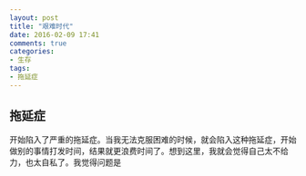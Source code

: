 ```yaml
---
layout: post
title: "艰难时代"
date: 2016-02-09 17:41
comments: true
categories: 
- 生存
tags:
- 拖延症
---
```


## 拖延症
开始陷入了严重的拖延症。当我无法克服困难的时候，就会陷入这种拖延症，开始做别的事情打发时间，结果就更浪费时间了。想到这里，我就会觉得自己太不给力，也太自私了。我觉得问题是
